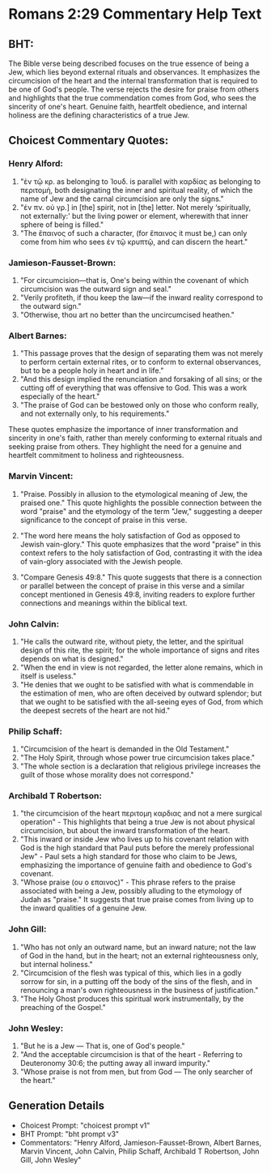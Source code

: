 # Romans 2:29 Commentary Help Text

## BHT:
The Bible verse being described focuses on the true essence of being a Jew, which lies beyond external rituals and observances. It emphasizes the circumcision of the heart and the internal transformation that is required to be one of God's people. The verse rejects the desire for praise from others and highlights that the true commendation comes from God, who sees the sincerity of one's heart. Genuine faith, heartfelt obedience, and internal holiness are the defining characteristics of a true Jew.

## Choicest Commentary Quotes:
### Henry Alford:
1. "ἐν τῷ κρ. as belonging to Ἰουδ. is parallel with καρδίας as belonging to περιτομή, both designating the inner and spiritual reality, of which the name of Jew and the carnal circumcision are only the signs."
2. "ἐν πν. οὐ γρ.] in [the] spirit, not in [the] letter. Not merely ‘spiritually, not externally:' but the living power or element, wherewith that inner sphere of being is filled."
3. "The ἔπαινος of such a character, (for ἔπαινος it must be,) can only come from him who sees ἐν τῷ κρυπτῷ, and can discern the heart."

### Jamieson-Fausset-Brown:
1. "For circumcision—that is, One's being within the covenant of which circumcision was the outward sign and seal."
2. "Verily profiteth, if thou keep the law—if the inward reality correspond to the outward sign."
3. "Otherwise, thou art no better than the uncircumcised heathen."

### Albert Barnes:
1. "This passage proves that the design of separating them was not merely to perform certain external rites, or to conform to external observances, but to be a people holy in heart and in life."
2. "And this design implied the renunciation and forsaking of all sins; or the cutting off of everything that was offensive to God. This was a work especially of the heart."
3. "The praise of God can be bestowed only on those who conform really, and not externally only, to his requirements."

These quotes emphasize the importance of inner transformation and sincerity in one's faith, rather than merely conforming to external rituals and seeking praise from others. They highlight the need for a genuine and heartfelt commitment to holiness and righteousness.

### Marvin Vincent:
1. "Praise. Possibly in allusion to the etymological meaning of Jew, the praised one." This quote highlights the possible connection between the word "praise" and the etymology of the term "Jew," suggesting a deeper significance to the concept of praise in this verse.

2. "The word here means the holy satisfaction of God as opposed to Jewish vain-glory." This quote emphasizes that the word "praise" in this context refers to the holy satisfaction of God, contrasting it with the idea of vain-glory associated with the Jewish people.

3. "Compare Genesis 49:8." This quote suggests that there is a connection or parallel between the concept of praise in this verse and a similar concept mentioned in Genesis 49:8, inviting readers to explore further connections and meanings within the biblical text.

### John Calvin:
1. "He calls the outward rite, without piety, the letter, and the spiritual design of this rite, the spirit; for the whole importance of signs and rites depends on what is designed."
2. "When the end in view is not regarded, the letter alone remains, which in itself is useless."
3. "He denies that we ought to be satisfied with what is commendable in the estimation of men, who are often deceived by outward splendor; but that we ought to be satisfied with the all-seeing eyes of God, from which the deepest secrets of the heart are not hid."

### Philip Schaff:
1. "Circumcision of the heart is demanded in the Old Testament." 
2. "The Holy Spirit, through whose power true circumcision takes place."
3. "The whole section is a declaration that religious privilege increases the guilt of those whose morality does not correspond."

### Archibald T Robertson:
1. "the circumcision of the heart περιτομη καρδιας and not a mere surgical operation" - This highlights that being a true Jew is not about physical circumcision, but about the inward transformation of the heart.
2. "This inward or inside Jew who lives up to his covenant relation with God is the high standard that Paul puts before the merely professional Jew" - Paul sets a high standard for those who claim to be Jews, emphasizing the importance of genuine faith and obedience to God's covenant.
3. "Whose praise (ου ο επαινος)" - This phrase refers to the praise associated with being a Jew, possibly alluding to the etymology of Judah as "praise." It suggests that true praise comes from living up to the inward qualities of a genuine Jew.

### John Gill:
1. "Who has not only an outward name, but an inward nature; not the law of God in the hand, but in the heart; not an external righteousness only, but internal holiness."
2. "Circumcision of the flesh was typical of this, which lies in a godly sorrow for sin, in a putting off the body of the sins of the flesh, and in renouncing a man's own righteousness in the business of justification."
3. "The Holy Ghost produces this spiritual work instrumentally, by the preaching of the Gospel."

### John Wesley:
1. "But he is a Jew — That is, one of God's people."
2. "And the acceptable circumcision is that of the heart - Referring to Deuteronomy 30:6; the putting away all inward impurity."
3. "Whose praise is not from men, but from God — The only searcher of the heart."


## Generation Details
- Choicest Prompt: "choicest prompt v1"
- BHT Prompt: "bht prompt v3"
- Commentators: "Henry Alford, Jamieson-Fausset-Brown, Albert Barnes, Marvin Vincent, John Calvin, Philip Schaff, Archibald T Robertson, John Gill, John Wesley"
